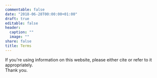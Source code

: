 ```yaml
---
commentable: false
date: "2018-06-28T00:00:00+01:00"
draft: true
editable: false
header:
  caption: ""
  image: ""
share: false
title: Terms
---
```


If you're using information on this website, please either cite or refer to it appropriately.  
Thank you. 
